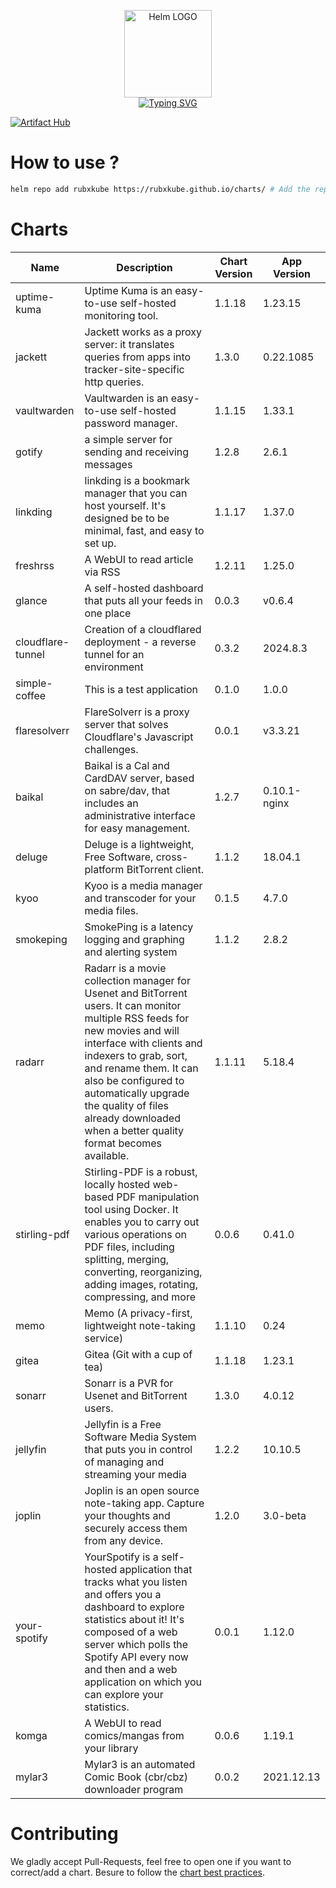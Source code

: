 <p align="center">
    <img src="https://helm.sh/img/helm.svg" width="140px" alt="Helm LOGO"/>
    <br>
    <a href="https://rubxkube.github.io/charts/"><img src="https://readme-typing-svg.herokuapp.com?font=Fira+Code&pause=1000&color=0F1689&background=FFFFFF00&center=true&vCenter=true&width=435&lines=QJOLY's+Chart+Repository;rubxkube.github.io%2Fhelm-charts;+Feel+free+to+contribute" alt="Typing SVG" /></a>
</p>

[![Artifact Hub](https://img.shields.io/endpoint?url=https://artifacthub.io/badge/repository/rubxkube)](https://artifacthub.io/packages/search?repo=rubxkube)

# How to use ? 

```bash
helm repo add rubxkube https://rubxkube.github.io/charts/ # Add the repo to your helm
```

# Charts

| Name  | Description | Chart Version | App Version |
|-------|-------------|---------------|-------------|
| uptime-kuma | Uptime Kuma is an easy-to-use self-hosted monitoring tool. | 1.1.18 | 1.23.15 |
| jackett | Jackett works as a proxy server: it translates queries from apps into tracker-site-specific http queries. | 1.3.0 | 0.22.1085 |
| vaultwarden | Vaultwarden is an easy-to-use self-hosted password manager. | 1.1.15 | 1.33.1 |
| gotify | a simple server for sending and receiving messages | 1.2.8 | 2.6.1 |
| linkding | linkding is a bookmark manager that you can host yourself. It's designed be to be minimal, fast, and easy to set up. | 1.1.17 | 1.37.0 |
| freshrss | A WebUI to read article via RSS | 1.2.11 | 1.25.0 |
| glance | A self-hosted dashboard that puts all your feeds in one place | 0.0.3 | v0.6.4 |
| cloudflare-tunnel | Creation of a cloudflared deployment - a reverse tunnel for an environment | 0.3.2 | 2024.8.3 |
| simple-coffee | This is a test application | 0.1.0 | 1.0.0 |
| flaresolverr | FlareSolverr is a proxy server that solves Cloudflare's Javascript challenges. | 0.0.1 | v3.3.21 |
| baikal | Baikal is a Cal and CardDAV server, based on sabre/dav, that includes an administrative interface for easy management. | 1.2.7 | 0.10.1-nginx |
| deluge | Deluge is a lightweight, Free Software, cross-platform BitTorrent client. | 1.1.2 | 18.04.1 |
| kyoo | Kyoo is a media manager and transcoder for your media files. | 0.1.5 | 4.7.0 |
| smokeping | SmokePing is a latency logging and graphing and alerting system | 1.1.2 | 2.8.2 |
| radarr | Radarr is a movie collection manager for Usenet and BitTorrent users. It can monitor multiple RSS feeds for new movies and will interface with clients and indexers to grab, sort, and rename them. It can also be configured to automatically upgrade the quality of files already downloaded when a better quality format becomes available. | 1.1.11 | 5.18.4 |
| stirling-pdf | Stirling-PDF is a robust, locally hosted web-based PDF manipulation tool using Docker. It enables you to carry out various operations on PDF files, including splitting, merging, converting, reorganizing, adding images, rotating, compressing, and more | 0.0.6 | 0.41.0 |
| memo | Memo (A privacy-first, lightweight note-taking service) | 1.1.10 | 0.24 |
| gitea | Gitea (Git with a cup of tea) | 1.1.18 | 1.23.1 |
| sonarr | Sonarr is a PVR for Usenet and BitTorrent users. | 1.3.0 | 4.0.12 |
| jellyfin | Jellyfin is a Free Software Media System that puts you in control of managing and streaming your media | 1.2.2 | 10.10.5 |
| joplin | Joplin is an open source note-taking app. Capture your thoughts and securely access them from any device. | 1.2.0 | 3.0-beta |
| your-spotify | YourSpotify is a self-hosted application that tracks what you listen and offers you a dashboard to explore statistics about it! It's composed of a web server which polls the Spotify API every now and then and a web application on which you can explore your statistics. | 0.0.1 | 1.12.0 |
| komga | A WebUI to read comics/mangas from your library | 0.0.6 | 1.19.1 |
| mylar3 | Mylar3 is an automated Comic Book (cbr/cbz) downloader program | 0.0.2 | 2021.12.13 |


# Contributing 

We gladly accept Pull-Requests, feel free to open one if you want to correct/add a chart. Besure to follow the [chart best practices](https://helm.sh/docs/chart_best_practices/).
